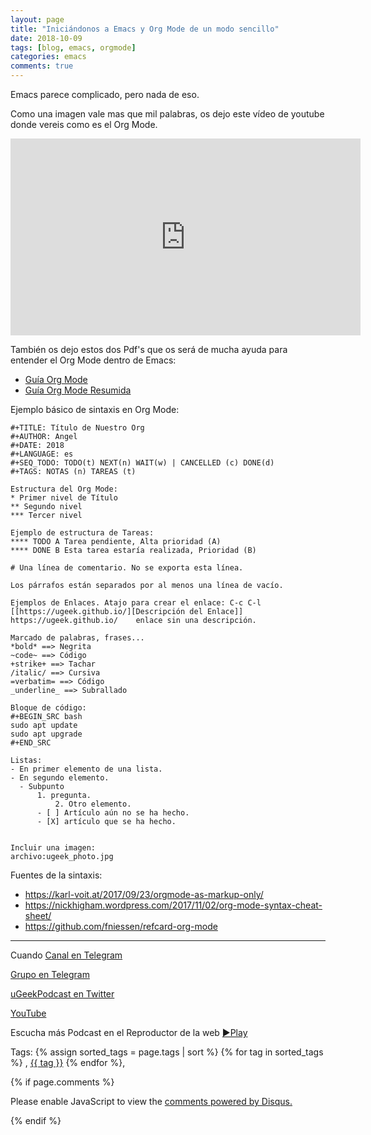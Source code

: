 ```yaml
---
layout: page
title: "Iniciándonos a Emacs y Org Mode de un modo sencillo"
date: 2018-10-09
tags: [blog, emacs, orgmode]
categories: emacs
comments: true
---
```

Emacs parece complicado, pero nada de eso.

Como una imagen vale mas que mil palabras, os dejo este vídeo de youtube donde vereis como es el Org Mode.

<html>
    <iframe width="560" height="315" src="https://www.youtube.com/embed/bzZ09dAbLEE" frameborder="0" allow="autoplay; encrypted-media" allowfullscreen></iframe>
    </html>

También os dejo estos dos Pdf's que os será de mucha ayuda para entender el Org Mode dentro de Emacs:

- [Guía Org Mode](https://orgmode.org/orgguide.pdf)
- [Guía Org Mode Resumida](https://orgmode.org/orgcard.pdf)


Ejemplo básico de sintaxis en Org Mode:

```
#+TITLE: Título de Nuestro Org
#+AUTHOR: Angel
#+DATE: 2018
#+LANGUAGE: es
#+SEQ_TODO: TODO(t) NEXT(n) WAIT(w) | CANCELLED (c) DONE(d)
#+TAGS: NOTAS (n) TAREAS (t)

Estructura del Org Mode:
* Primer nivel de Título
** Segundo nivel
*** Tercer nivel

Ejemplo de estructura de Tareas:
**** TODO A Tarea pendiente, Alta prioridad (A)
**** DONE B Esta tarea estaría realizada, Prioridad (B)

# Una línea de comentario. No se exporta esta línea.

Los párrafos están separados por al menos una línea de vacío.

Ejemplos de Enlaces. Atajo para crear el enlace: C-c C-l
[[https://ugeek.github.io/][Descripción del Enlace]]
https://ugeek.github.io/    enlace sin una descripción.

Marcado de palabras, frases...
*bold* ==> Negrita
~code~ ==> Código
+strike+ ==> Tachar
/italic/ ==> Cursiva
=verbatim= ==> Código
_underline_ ==> Subrallado

Bloque de código:
#+BEGIN_SRC bash
sudo apt update
sudo apt upgrade
#+END_SRC

Listas:
- En primer elemento de una lista.
- En segundo elemento.
  - Subpunto
      1. pregunta.
          2. Otro elemento.
	  - [ ] Artículo aún no se ha hecho.
	  - [X] artículo que se ha hecho.


Incluir una imagen:
archivo:ugeek_photo.jpg
```
Fuentes de la sintaxis:
- https://karl-voit.at/2017/09/23/orgmode-as-markup-only/
- https://nickhigham.wordpress.com/2017/11/02/org-mode-syntax-cheat-sheet/
- https://github.com/fniessen/refcard-org-mode

---
Cuando 
[Canal en Telegram](https://t.me/uGeek)  

[Grupo en Telegram](https://t.me/uGeekPodcast)  

[uGeekPodcast en Twitter](https://twitter.com/ugeekpodcast)  

[YouTube](https://www.youtube.com/channel/UCVmGqdwOeswJ55IFmsYNlww)  

Escucha más Podcast en el Reproductor de la web [►Play](https://ugeek.github.io/podcasts/)  

Tags: {% assign sorted_tags = page.tags | sort %} {% for tag in sorted_tags %} , <span class="tag"><a href="/tag#{{ tag }}">{{ tag }}</a></span> {% endfor %},


{% if page.comments %}
<div id="disqus_thread"></div>
<script>

/**
*  RECOMMENDED CONFIGURATION VARIABLES: EDIT AND UNCOMMENT THE SECTION BELOW TO INSERT DYNAMIC VALUES FROM YOUR PLATFORM OR CMS.
*  LEARN WHY DEFINING THESE VARIABLES IS IMPORTANT: https://disqus.com/admin/universalcode/#configuration-variables*/
/*
var disqus_config = function () {
this.page.url = PAGE_URL;  // Replace PAGE_URL with your page's canonical URL variable
this.page.identifier = PAGE_IDENTIFIER; // Replace PAGE_IDENTIFIER with your page's unique identifier variable
};
*/
(function() { // DON'T EDIT BELOW THIS LINE
var d = document, s = d.createElement('script');
s.src = 'https://https-angelbcn-github-io-ugeek.disqus.com/embed.js';
s.setAttribute('data-timestamp', +new Date());
(d.head || d.body).appendChild(s);
})();
</script>
<noscript>Please enable JavaScript to view the <a href="https://disqus.com/?ref_noscript">comments powered by Disqus.</a></noscript>

{% endif %}

<script id="dsq-count-scr" src="//https-angelbcn-github-io-ugeek.disqus.com/count.js" async></script>
